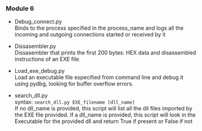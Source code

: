 
### Module 6

* Debug_connect.py  
  Binds to the process specified in the process_name and logs all the incoming
and outgoing connections started or received by it

* Dissasembler.py  
  Dissasembler that prints the first 200 bytes: HEX data and disassembled
instructions of an EXE file.

* Load_exe_debug.py  
  Load an executable file especified from command line and debug it using
pydbg, looking for buffer overflow errors.

* search_dll.py  
  syntax: ```search_dll.py EXE_filename [dll_name]```  
  If no dll_name is provided, this script will list all the dll files imported by the EXE file provided. If a dll_name is provided, this script will look in the Executable for the provided dll and return True if present or False if not
